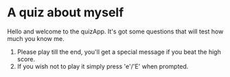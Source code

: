 # A quiz about myself

Hello and welcome to the quizApp. It's got some questions that will test how much you know me.

1. Please play till the end, you'll get a special message if you beat the high score.
1. If you wish not to play it simply press 'e'/'E' when prompted.
